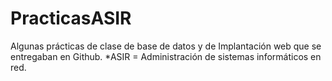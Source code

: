 # PracticasASIR
Algunas prácticas de clase de base de datos y de Implantación web que se entregaban en Github.
*ASIR = Administración de sistemas informáticos en red.

